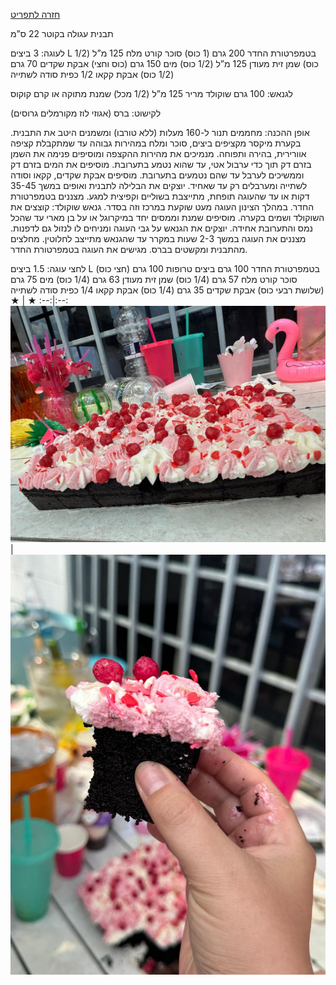 [חזרה לתפריט](../index.MD)

תבנית עגולה בקוטר 22 ס”מ

לעוגה:
3 ביצים L בטמפרטורת החדר
200 גרם (1 כוס) סוכר
קורט מלח
125 מ”ל (1/2 כוס) שמן זית מעודן
125 מ”ל (1/2 כוס) מים
150 גרם (כוס וחצי) אבקת שקדים
70 גרם (1/2 כוס) אבקת קקאו
1/2 כפית סודה לשתייה

לגנאש:
100 גרם שוקולד מריר
125 מ”ל (1/2 מכל) שמנת מתוקה או קרם קוקוס

לקישוט:
ברס (אגוזי לוז מקורמלים גרוסים)

אופן ההכנה:
מחממים תנור ל-160 מעלות (ללא טורבו) ומשמנים היטב את התבנית.
בקערת מיקסר מקציפים ביצים, סוכר ומלח במהירות גבוהה עד שמתקבלת קציפה אוורירית, בהירה ותפוחה.
מנמיכים את מהירות ההקצפה ומוסיפים פנימה את השמן בזרם דק תוך כדי ערבול אטי, עד שהוא נטמע בתערובת.
מוסיפים את המים בזרם דק וממשיכים לערבל עד שהם נטמעים בתערובת.
מוסיפים אבקת שקדים, קקאו וסודה לשתייה ומערבלים רק עד שאחיד.
יוצקים את הבלילה לתבנית ואופים במשך 35-45 דקות או עד שהעוגה תופחת, מתייצבת בשוליים וקפיצית למגע.
מצננים בטמפרטורת החדר. במהלך הצינון העוגה מעט שוקעת במרכז וזה בסדר.
גנאש שוקולד: קוצצים את השוקולד ושמים בקערה.
מוסיפים שמנת וממסים יחד במיקרוגל או על בן מארי עד שהכל נמס והתערובת אחידה.
יוצקים את הגנאש על גבי העוגה ומניחים לו לנזול גם לדפנות.
מצננים את העוגה במשך 2-3 שעות במקרר עד שהגנאש מתייצב לחלוטין.
מחלצים מהתבנית ומקשטים בברס.
מגישים את העוגה בטמפרטורת החדר.


לחצי עוגה:
1.5 ביצים L בטמפרטורת החדר 100 גרם ביצים טרופות
100 גרם (חצי כוס) סוכר
קורט מלח
57 גרם (1/4 כוס) שמן זית מעודן
63 גרם (1/4 כוס) מים
75 גרם (שלושת רבעי כוס) אבקת שקדים
35 גרם (1/4 כוס) אבקת קקאו
1/4 כפית סודה לשתייה
 ★ | ★ 
:--:|:--:
![Choclate cake1](../images/chocake.jpg) | ![Choclate cake2](../images/chocake2.jpg)
